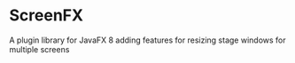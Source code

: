 ScreenFX
========

A plugin library for JavaFX 8 adding features for resizing stage windows for multiple screens
